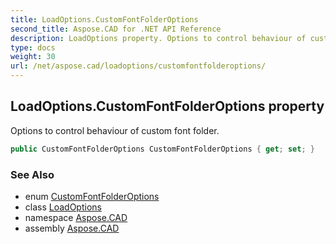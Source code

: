 ```yaml
---
title: LoadOptions.CustomFontFolderOptions
second_title: Aspose.CAD for .NET API Reference
description: LoadOptions property. Options to control behaviour of custom font folder
type: docs
weight: 30
url: /net/aspose.cad/loadoptions/customfontfolderoptions/
---
```

## LoadOptions.CustomFontFolderOptions property

Options to control behaviour of custom font folder.

```csharp
public CustomFontFolderOptions CustomFontFolderOptions { get; set; }
```

### See Also

* enum [CustomFontFolderOptions](../../customfontfolderoptions/)
* class [LoadOptions](../)
* namespace [Aspose.CAD](../../loadoptions/)
* assembly [Aspose.CAD](../../../)


